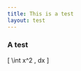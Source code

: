 ```yaml
---
title: This is a test
layout: test
---
```


### A test

\[ \int x^2 \, dx \]

<script>
MathJax = {
  tex: {
    inlineMath: [ ['$', '$'] ],   // start/end delimiter pairs for in-line math
    displayMath: [ ['$$','$$'], ['\[','\]'] ], // start/end delimiter pairs for display math
    processEscapes: true,         // use \$ to produce a literal dollar sign
    tags: 'ams'                   // or 'ams' or 'all'
  }
};
</script>
<script id="MathJax-script" async
        src="https://cdn.jsdelivr.net/npm/mathjax@3/es5/tex-chtml.js">
</script>
